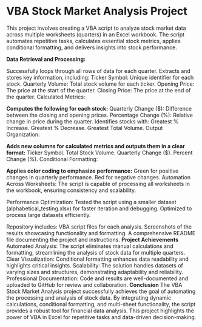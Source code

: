 # VBA Stock Market Analysis Project
This project involves creating a VBA script to analyze stock market data across multiple worksheets (quarters) in an Excel workbook. The script automates repetitive tasks, calculates essential stock metrics, applies conditional formatting, and delivers insights into stock performance.

**Data Retrieval and Processing:**

Successfully loops through all rows of data for each quarter.
Extracts and stores key information, including:
Ticker Symbol: Unique identifier for each stock.
Quarterly Volume: Total stock volume for each ticker.
Opening Price: The price at the start of the quarter.
Closing Price: The price at the end of the quarter.
Calculated Metrics:

**Computes the following for each stock:**
Quarterly Change ($): Difference between the closing and opening prices.
Percentage Change (%): Relative change in price during the quarter.
Identifies stocks with:
Greatest % Increase.
Greatest % Decrease.
Greatest Total Volume.
Output Organization:

**Adds new columns for calculated metrics and outputs them in a clear format:**
Ticker Symbol.
Total Stock Volume.
Quarterly Change ($).
Percent Change (%).
Conditional Formatting:

**Applies color coding to emphasize performance:**
Green for positive changes in quarterly performance.
Red for negative changes.
Automation Across Worksheets:
The script is capable of processing all worksheets in the workbook, ensuring consistency and scalability.

Performance Optimization:
Tested the script using a smaller dataset (alphabetical_testing.xlsx) for faster iteration and debugging.
Optimized to process large datasets efficiently.

Repository includes:
VBA script files for each analysis.
Screenshots of the results showcasing functionality and formatting.
A comprehensive README file documenting the project and instructions.
**Project Achievements**
Automated Analysis: The script eliminates manual calculations and formatting, streamlining the analysis of stock data for multiple quarters.
Clear Visualization: Conditional formatting enhances data readability and highlights critical insights.
Scalability: The solution handles datasets of varying sizes and structures, demonstrating adaptability and reliability.
Professional Documentation: Code and results are well-documented and uploaded to GitHub for review and collaboration.
**Conclusion**
The VBA Stock Market Analysis project successfully achieves the goal of automating the processing and analysis of stock data. By integrating dynamic calculations, conditional formatting, and multi-sheet functionality, the script provides a robust tool for financial data analysis. This project highlights the power of VBA in Excel for repetitive tasks and data-driven decision-making.







